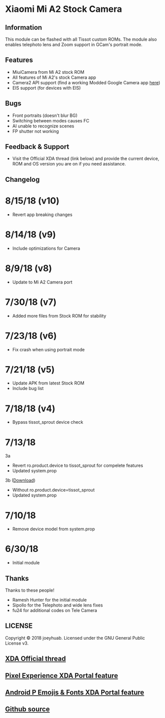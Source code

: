 # Xiaomi Mi A2 Stock Camera

## Information
This module can be flashed with all Tissot custom ROMs. The module also enables telephoto lens and Zoom support in GCam's portrait mode.

## Features
- MiuiCamera from Mi A2 stock ROM
- All features of Mi A2's stock Camera app
- Camera2 API support (find a working Modded Google Camera app [here](https://www.celsoazevedo.com/files/android/google-camera/))
- EIS support (for devices with EIS)

## Bugs
- Front portraits (doesn't blur BG)
- Switching between modes causes FC
- AI unable to recognize scenes
- FP shutter not working

## Feedback & Support
- Visit the Official XDA thread (link below) and provide the current device, ROM and OS version you are on if you need assistance.

## Changelog
# 8/15/18 (v10)
- Revert app breaking changes

# 8/14/18 (v9)
- Include optimizations for Camera

# 8/9/18 (v8)
- Update to Mi A2 Camera port

# 7/30/18 (v7)
- Added more files from Stock ROM for stability

# 7/23/18 (v6)
- Fix crash when using portrait mode

# 7/21/18 (v5)
- Update APK from latest Stock ROM
- Include bug list

# 7/18/18 (v4)
- Bypass tissot_sprout device check

# 7/13/18
3a
- Revert ro.product.device to tissot_sprout for compelete features
- Updated system.prop

3b ([Download](https://github.com/Magisk-Modules-Repo/Xiaomi-Mi-A1-Stock-Camera/releases/download/v3b/Xiaomi-Mi-A1-Stock-Camera-v3b.zip))
- Without ro.product.device=tissot_sprout
- Updated system.prop

# 7/10/18
- Remove device model from system.prop

# 6/30/18
- Initial module

## Thanks
Thanks to these people!
- Ramesh Hunter for the initial module
- Sipollo for the Telephoto and wide lens fixes
- fu24 for additional codes on Tele Camera

## LICENSE
Copyright © 2018 joeyhuab. Licensed under the GNU General Public License v3.

## [XDA Official thread](https://forum.xda-developers.com/apps/magisk/module-xiaomi-mi-a1-stock-camera-t3810432)
## [Pixel Experience XDA Portal feature](https://www.xda-developers.com/pixel-2-experience-magisk-module/)
## [Android P Emojis & Fonts XDA Portal feature](https://www.xda-developers.com/android-p-emoji-fonts-magisk-module/)
## [Github source](https://github.com/Magisk-Modules-Repo/Xiaomi-Mi-A1-Stock-Camera)
